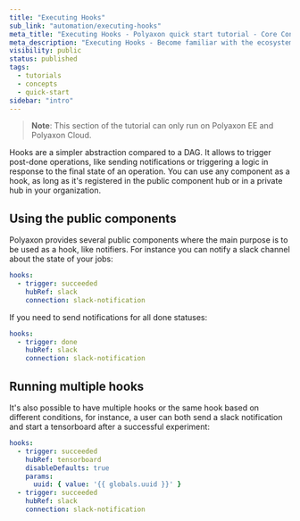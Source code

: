 ```yaml
---
title: "Executing Hooks"
sub_link: "automation/executing-hooks"
meta_title: "Executing Hooks - Polyaxon quick start tutorial - Core Concepts"
meta_description: "Executing Hooks - Become familiar with the ecosystem of Polyaxon tools with a top-level overview and useful links to get you started."
visibility: public
status: published
tags:
  - tutorials
  - concepts
  - quick-start
sidebar: "intro"
---
```


> **Note**: This section of the tutorial can only run on Polyaxon EE and Polyaxon Cloud.

Hooks are a simpler abstraction compared to a DAG. It allows to trigger post-done operations, like sending notifications or triggering a logic in response to the final state of an operation.
You can use any component as a hook, as long as it's registered in the public component hub or in a private hub in your organization.

## Using the public components

Polyaxon provides several public components where the main purpose is to be used as a hook, like notifiers. For instance you can notify a slack channel about the state of your jobs:

```yaml
hooks:
  - trigger: succeeded
    hubRef: slack
    connection: slack-notification
```

If you need to send notifications for all done statuses:

```yaml
hooks:
  - trigger: done
    hubRef: slack
    connection: slack-notification
```

## Running multiple hooks

It's also possible to have multiple hooks or the same hook based on different conditions, for instance, 
a user can both send a slack notification and start a tensorboard after a successful experiment:

```yaml
hooks:
  - trigger: succeeded
    hubRef: tensorboard
    disableDefaults: true
    params:
      uuid: { value: '{{ globals.uuid }}' }
  - trigger: succeeded
    hubRef: slack
    connection: slack-notification
```
